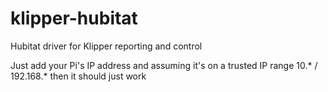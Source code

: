 # klipper-hubitat
Hubitat driver for Klipper reporting and control

Just add your Pi's IP address and assuming it's on a trusted IP range 10.* / 192.168.* then it should just work
